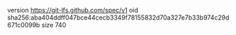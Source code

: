version https://git-lfs.github.com/spec/v1
oid sha256:aba404ddff047bce44cecb3349f78155832d70a327e7b33b974c29d671c0099b
size 740
